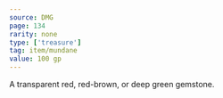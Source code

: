 ```yaml
---
source: DMG
page: 134
rarity: none
type: ['treasure']
tag: item/mundane
value: 100 gp
---
```


A transparent red, red-brown, or deep green gemstone.

